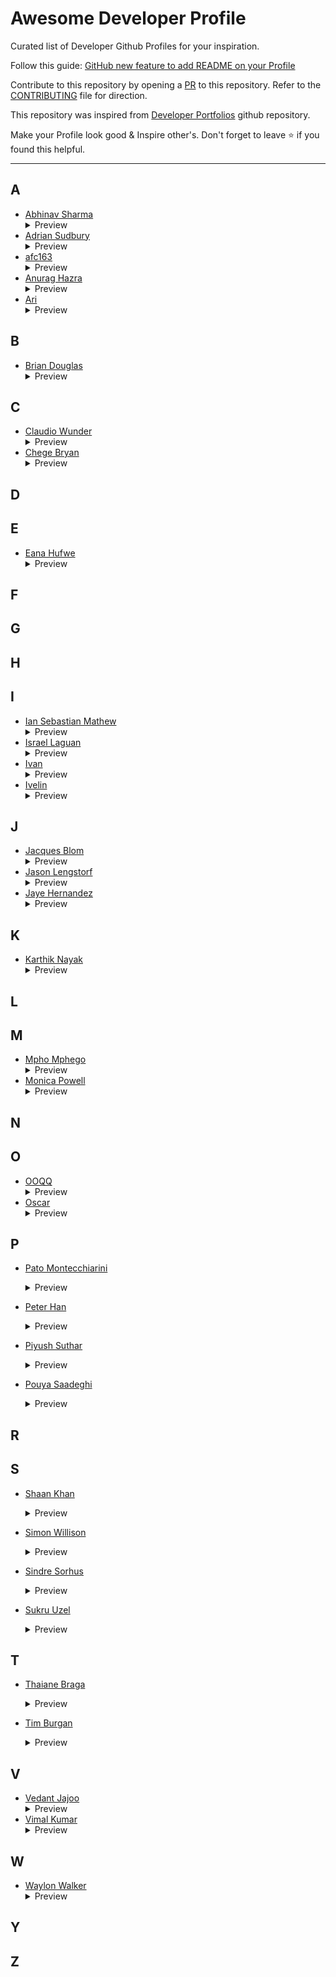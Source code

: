 # Awesome Developer Profile

Curated list of Developer Github Profiles for your inspiration.

Follow this guide: [GitHub new feature to add README on your Profile ](https://dev.to/coderjojo/github-new-feature-to-add-readme-on-your-profile-ggc)

Contribute to this repository by opening a [PR](./CONTRIBUTING.md) to this repository. Refer to the [CONTRIBUTING](./CONTRIBUTING.md) file for direction.

This repository was inspired from [Developer Portfolios](https://github.com/emmabostian/developer-portfolios) github repository.

Make your Profile look good & Inspire other's. Don't forget to leave :star: if you found this helpful.

---

## A

- [Abhinav Sharma](https://github.com/ABSphreak)
  <details>
    <summary>Preview</summary>
    <img src="EXAMPLES/ABSphreak.png">
  </details>
- [Adrian Sudbury](https://github.com/asudbury)
  <details>
    <summary>Preview</summary>
    <img src="EXAMPLES/asudbury.png">
  </details>
- [afc163](https://github.com/afc163)
  <details>
    <summary>Preview</summary>
    <img src="EXAMPLES/afc163.png">
  </details>
- [Anurag Hazra](https://github.com/anuraghazra)
  <details>
    <summary>Preview</summary>
    <img src="EXAMPLES/anuraghazra.png">
  </details>
- [Ari](https://github.com/ari-hacks)
  <details>
    <summary>Preview</summary>
    <img src="EXAMPLES/ari-hacks.png">
  </details>

## B

- [Brian Douglas](https://github.com/bdougie)
  <details>
    <summary>Preview</summary>
    <img src="EXAMPLES/bdougie.png">
  </details>

## C

- [Claudio Wunder](https://github.com/ovflowd)
  <details>
    <summary>Preview</summary>
    <img src="EXAMPLES/ovflowd.png">
  </details>
- [Chege Bryan](https://github.com/ChegeBryan)
  <details>
    <summary>Preview</summary>
    <img src="EXAMPLES/ChegeBryan.png">
  </details>

## D

## E

- [Eana Hufwe](https://github.com/blueset)
  <details>
    <summary>Preview</summary>
    <img src="EXAMPLES/blueset.png">
  </details>

## F

## G

## H

## I

- [Ian Sebastian Mathew](https://github.com/iansmathew)
  <details>
    <summary>Preview</summary>
    <img src="EXAMPLES/iansmathew.png">
  </details>
- [Israel Laguan](https://github.com/Israel-Laguan/Israel-Laguan)
  <details>
    <summary>Preview</summary>
    <img src="EXAMPLES/Israel-Laguan.png">
  </details>
- [Ivan](https://github.com/imickovski)
  <details>
    <summary>Preview</summary>
    <img src="EXAMPLES/imickovski.png">
  </details>
- [Ivelin](https://github.com/Iwi4a)
  <details>
    <summary>Preview</summary>
    <img src="EXAMPLES/thisisivolondon.png">
  </details>

## J

- [Jacques Blom](https://github.com/jacques-blom)
  <details>
    <summary>Preview</summary>
    <img src="EXAMPLES/jacques-blom.png">
  </details>
- [Jason Lengstorf](https://github.com/jlengstorf)
  <details>
    <summary>Preview</summary>
    <img src="EXAMPLES/jlengstorf.png">
  </details>
- [Jaye Hernandez](https://github.com/jayehernandez)
  <details>
    <summary>Preview</summary>
    <img src="EXAMPLES/jayehernandez.png">
  </details>

## K

- [Karthik Nayak](https://github.com/KarthikNayak024)
  <details>
    <summary>Preview</summary>
    <img src="EXAMPLES/KarthikNayak024.png">
  </details>

## L

## M

- [Mpho Mphego](https://github.com/mmphego)
  <details>
    <summary>Preview</summary>
    <img src="EXAMPLES/mmphego.png">
  </details>
- [Monica Powell](https://github.com/M0nica)
  <details>
    <summary>Preview</summary>
    <img src="EXAMPLES/M0nica.png">
  </details>

## N

## O

- [OOQQ](https://github.com/OOQQ)
  <details>
    <summary>Preview</summary>
    <img src="EXAMPLES/OOQQ.png">
  </details>
- [Oscar](https://github.com/blue-1ms)
  <details>
    <summary>Preview</summary>
    <img src="EXAMPLES/blue-1ms.png">
  </details>

## P

- [Pato Montecchiarini](https://github.com/pmontecchiarini)
  <details>
    <summary>Preview</summary>
    <img src="EXAMPLES/pmontecchiarini.png">
  </details>
- [Peter Han](https://github.com/peterthehan)
  <details>
    <summary>Preview</summary>
    <img src="EXAMPLES/peterthehan.png">
  </details>
- [Piyush Suthar](https://github.com/piyushsuthar)
  <details>
    <summary>Preview</summary>
    <img src="EXAMPLES/piyushsuthar.png">
  </details>
- [Pouya Saadeghi](https://github.com/saadeghi)
  <details>
    <summary>Preview</summary>
    <img src="EXAMPLES/saadeghi.png">

  Don't try to play it here!
  </details>

## R

## S

- [Shaan Khan](https://github.com/ShaanCoding)
  <details>
    <summary>Preview</summary>
    <img src="EXAMPLES/ShaanCoding.png">
  </details>
- [Simon Willison](https://github.com/simonw)
  <details>
    <summary>Preview</summary>
    <img src="EXAMPLES/simonw.png">
  </details>
- [Sindre Sorhus](https://github.com/sindresorhus)
  <details>
    <summary>Preview</summary>
    <img src="EXAMPLES/sindresorhus.png">

  Yes, it's a GIF of a Loading Octocat!
  </details>

- [Sukru Uzel](https://github.com/suzel)
  <details>
    <summary>Preview</summary>
    <img src="EXAMPLES/suzel.png">
  </details>

## T

- [Thaiane Braga](https://github.com/Thaiane)
  <details>
    <summary>Preview</summary>
    <img src="EXAMPLES/Thaiane.png">
  </details>
- [Tim Burgan](https://github.com/timburgan)
  <details>
    <summary>Preview</summary>
    <img src="EXAMPLES/timburgan.png">

  Too large to fit, too fun to not play!
  </details>

## V

- [Vedant Jajoo](https://github.com/coderjojo)
  <details>
    <summary>Preview</summary>
    <img src="EXAMPLES/coderjojo.png">
  </details>
- [Vimal Kumar](https://github.com/vimalverma558)
  <details>
    <summary>Preview</summary>
    <img src="EXAMPLES/vimalverma558.png">
  </details>

## W

- [Waylon Walker](https://github.com/WaylonWalker)
  <details>
    <summary>Preview</summary>
    <img src="EXAMPLES/WaylonWalker.png">
  </details>

## Y

## Z
